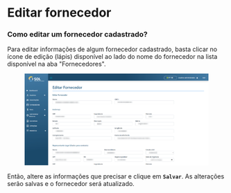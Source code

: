 # Editar fornecedor

### Como editar um fornecedor cadastrado?

Para editar informações de algum fornecedor cadastrado, basta clicar no ícone de edição (lápis) disponível ao lado do nome do fornecedor na lista disponível na aba "Fornecedores".

<figure><img src="../../../.gitbook/assets/edit-forn.png" alt=""><figcaption></figcaption></figure>

Então, altere as informações que precisar e clique em **`Salvar`**. As alterações serão salvas e o fornecedor será atualizado.
